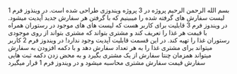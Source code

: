 بسم الله الرحمن الرحیم
پروژه در 3 پروژه ویندوزی طراحی شده است. در وینذوز فرم 1 لیست سفارش های گرفته شده را میبینیم که با گرفتن هر سفارش جدید آپدیت میشود. در ویندوز فرم 3 قابلیت برای کاربر هست که لیست های های موجود در رستوران همراه با قیمت هر غذا را تعریف کند و مشتری بتواند که مشتری بتواند از روی موجودی رستوران غذا را تهیه کند. در این قسمت قابلیت آپدیت وجود ندارد!
در ویندوز فرم 2 کاربر میتواند برای مشتری غذا را به هر تعداد سفارش دهد و با دکمه افزودن به سفارش میتواند همزمان چنتا سفارش از یک مشتری بگیرد و به محض زدن دکمه ثبت هایی سفارش قیمت سفارش مشتری محاسبه میشود و در ویندوز فرم 1 قرار میگیرد 
